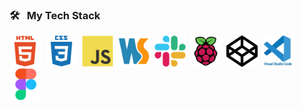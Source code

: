 ### 🛠 &nbsp; My Tech Stack



<img src="https://github.com/devicons/devicon/blob/master/icons/html5/html5-plain-wordmark.svg" width="50" height="50">&nbsp;
<img src="https://github.com/devicons/devicon/blob/master/icons/css3/css3-plain-wordmark.svg" width="50" height="50">&nbsp;
<img src="https://github.com/devicons/devicon/blob/master/icons/javascript/javascript-original.svg" width="50" height="50">&nbsp;
<img src="https://github.com/devicons/devicon/blob/master/icons/webstorm/webstorm-original.svg" width="50" height="50">&nbsp;
<img src="https://github.com/devicons/devicon/blob/master/icons/slack/slack-original.svg" width="50" height="50">&nbsp;
<img src="https://github.com/devicons/devicon/blob/master/icons/raspberrypi/raspberrypi-original.svg" width="50" height="50">&nbsp;
<img src="https://github.com/devicons/devicon/blob/master/icons/codepen/codepen-plain.svg" width="50" height="50">&nbsp;
<img src="https://github.com/devicons/devicon/blob/master/icons/vscode/vscode-original-wordmark.svg" width="50" height="50">&nbsp;
<img src="https://github.com/devicons/devicon/blob/master/icons/figma/figma-original.svg" width="50" height="50">&nbsp;


